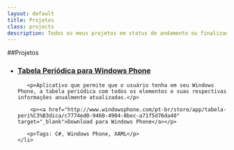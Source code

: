 ```yaml
---
layout: default
title: Projetos
class: projects
description: Todos os meus projetos em status de andamento ou finalizado.
---
```


##Projetos

<ul id="exp">
    <li>
       <h3><a href="http://www.windowsphone.com/pt-br/store/app/tabela-peri%C3%B3dica/c7774ed0-9460-4904-8bec-a71f5d76da40">Tabela Periódica para Windows Phone</a></h3>

       <p>Aplicativo que permite que o usuário tenha em seu Windows Phone, a tabela periódica com todos os elementos e suas respectivas informações anualmente atualizadas.</p>

        <p><a href="http://www.windowsphone.com/pt-br/store/app/tabela-peri%C3%B3dica/c7774ed0-9460-4904-8bec-a71f5d76da40" target="_blank">Download para Windows Phone</a></p>

       <p>Tags: C#, Windows Phone, XAML</p>
    </li>
</ul>

<!--
    <ul>
        <li><a href='https://github.com/raphamorim/hackathon-1746' target='_blank'>HackAthon 1746</a> (2013)</li>
        <li><a href='http://xgoservice.com.br/' target='_blank'>Xgoservice.com.br</a> (2013)</li>
        <li><a href='http://rioimagemarte.com.br/' target='_blank'>Rioimagemarte.com.br</a> (2013)</li>
        <li><a href='http://refsolucoes.com.br/' target='_blank'>Refsolucoes.com.br</a> (2013)</li>
        <li><a href='http://ceriquesantos.com.br/' target='_blank'>Ceriquesantos.com.br</a> (2013)</li>
        <li><a href='http://agscine.com.br/' target='_blank'>Agscine.com.br</a> (2013)</li>
        <li><a href='http://kingcrabrio.com.br/' target='_blank'>Kingcrabrio.com.br</a> (2013)</li>
        <li><a href='http://uniprintdigital.com.br/' target='_blank'>Uniprintdigital.com.br</a> (2013)</li>
        <li><a href='http://fgriotransporte.com.br/' target='_blank'>Fgriotransporte.com.br</a> (2013)</li>
        <li><a href='http://sieltelecom.com.br/' target='_blank'>Sieltelecom.com.br</a> (2013)</li>
        <li><a href='http://persianascatumbi.com.br/' target='_blank'>Persianascatumbi.com.br</a> (2013)</li>
        <li><a href='http://showdebolla.com.br/' target='_blank'>Showdebolla.com.br</a> (2013)</li>
        <li><a href='http://stopcar.srv.br' target='_blank'>Stopcar.srv.br</a> (2013)</li>
        <li><a href='http://serralherianovainhauma.com.br/' target='_blank'>Serralherianovainhauma.com.br</a> (2013)</li>
        <li><a href='http://dancespace.com.br/' target='_blank'>Dancespace.com.br</a> (2013)</li>
    </ul>
 -->
